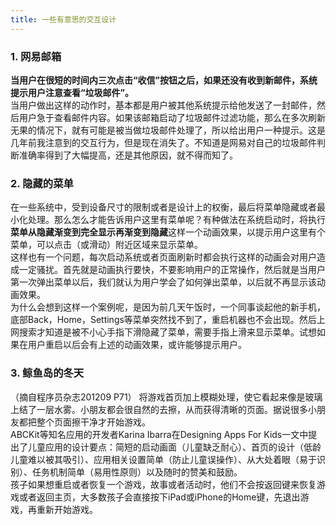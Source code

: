 ```yaml
---
title: 一些有意思的交互设计
---
```


### 1. 网易邮箱
**当用户在很短的时间内三次点击“收信”按钮之后，如果还没有收到新邮件，系统提示用户注意查看“垃圾邮件”。**  
当用户做出这样的动作时，基本都是用户被其他系统提示给他发送了一封邮件，然后用户急于查看邮件内容。如果该邮箱启动了垃圾邮件过滤功能，那么在多次刷新无果的情况下，就有可能是被当做垃圾邮件处理了，所以给出用户一种提示。这是几年前我注意到的交互行为，但是现在消失了。不知道是网易对自己的垃圾邮件判断准确率得到了大幅提高，还是其他原因，就不得而知了。  

### 2. 隐藏的菜单
在一些系统中，受到设备尺寸的限制或者是设计上的权衡，最后将菜单隐藏或者最小化处理。那么怎么才能告诉用户这里有菜单呢？有种做法在系统启动时，将执行**菜单从隐藏渐变到完全显示再渐变到隐藏**这样一个动画效果，以提示用户这里有个菜单，可以点击（或滑动）附近区域来显示菜单。  
这样也有一个问题，每次启动系统或者页面刷新时都会执行这样的动画会对用户造成一定骚扰。首先就是动画执行要快，不要影响用户的正常操作，然后就是当用户第一次弹出菜单以后，我们就认为用户学会了如何弹出菜单，以后就不再显示该动画效果。  
为什么会想到这样一个案例呢，是因为前几天午饭时，一个同事谈起他的新手机，底部Back，Home，Settings等菜单突然找不到了，重启机器也不会出现。然后上网搜索才知道是被不小心手指下滑隐藏了菜单，需要手指上滑来显示菜单。试想如果在用户重启以后会有上述的动画效果，或许能够提示用户。

### 3. 鲸鱼岛的冬天
（摘自程序员杂志201209 P71）
将游戏首页加上模糊处理，使它看起来像是玻璃上结了一层水雾。小朋友都会很自然的去擦，从而获得清晰的页面。据说很多小朋友都把整个页面擦干净才开始游戏。  
ABCKit等知名应用的开发者Karina Ibarra在Designing Apps For Kids一文中提出了儿童应用的设计要点：简短的启动画面（儿童缺乏耐心）、首页的设计（低龄儿童难以被其吸引）、应用相关设置简单（防止儿童误操作）、从大处着眼（易于识别）、任务机制简单（易用性原则）以及随时的赞美和鼓励。  
孩子如果想重启或者恢复一个游戏，故事或者活动时，他们不会按返回键来恢复游戏或者返回主页，大多数孩子会直接按下iPad或iPhone的Home键，先退出游戏，再重新开始游戏。